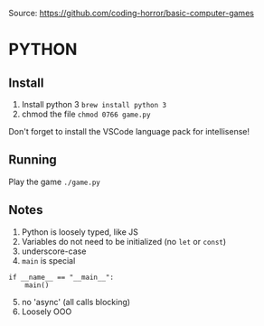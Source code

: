 Source: https://github.com/coding-horror/basic-computer-games

# PYTHON

## Install

1. Install python 3 `brew install python 3`
2. chmod the file `chmod 0766 game.py`

Don't forget to install the VSCode language pack for intellisense!

## Running

Play the game `./game.py`

## Notes

1. Python is loosely typed, like JS
2. Variables do not need to be initialized (no `let` or `const`)
3. underscore-case
4. `main` is special

```
if __name__ == "__main__":
    main()
```

5. no 'async' (all calls blocking)
6. Loosely OOO
